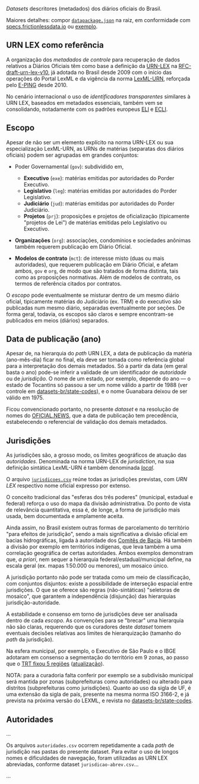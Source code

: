 *Datasets* descritores (metadados) dos diários oficiais do Brasil.

Maiores detalhes: compor [`datapackage.json`](../datapackage.json) na raiz, em conformidade com [specs.frictionlessdata.io](http://specs.frictionlessdata.io/) ou [exemplo](https://github.com/datasets-br/state-codes/blob/master/datapackage.json).

## URN LEX como referência

A organização dos *metadados de controle* para recuperação de dados relativos a Diários Oficiais 
têm como base a definição da [URN-LEX](https://en.wikipedia.org/wiki/Lex_(URN)) na [RFC-draft-urn-lex-v10](https://datatracker.ietf.org/doc/draft-spinosa-urn-lex/),
já adotada no Brasil desde 2009 com o início das operações do Portal LexML e da vigência da norma [LexML-URN](http://projeto.lexml.gov.br/documentacao/Parte-2-LexML-URN.pdf), reforçada pelo [E-PING](http://eping.governoeletronico.gov.br/#p2s5) desde 2010.

No cenário internacional o uso de *identificadores transparentes* similares à  URN LEX, baseados em metadados essenciais, também vem se consolidando, notadamente com os padrões europeus [ELI](https://en.wikipedia.org/wiki/European_Legislation_Identifier) e [ECLI](https://en.wikipedia.org/wiki/European_Case_Law_Identifier).

## Escopo

Apesar de não ser um elemento explícito na norma URN-LEX ou sua especialização LexML-URN, 
as URNs de matérias (separatas dos diários oficiais) podem ser agrupadas em grandes conjuntos:

* Poder Governamental (`gov`): subdividido em,

  * **Executivo** (`exe`): matérias emitidas por autoridades do Porder Executivo.
  * **Legislativo** (`leg`): matérias emitidas por autoridades do Porder Legislativo.
  * **Judiciário** (`jud`): matérias emitidas por autoridades do Porder Judiciário.
  * **Projetos** (`prj`): proposições e projetos de oficialização (tipicamente "projetos de Lei") de matérias emitidas pelo Legislativo ou Executivo.

* **Organizações** (`org`): associações, condomínios e sociedades anônimas também requerem publicação em Diário Oficial.

* **Modelos de contrato** (`mct`): de interesse misto (duas ou mais autoridades), que requerem publicação em Diário Oficial, e afetam ambos, `gov` e `org`,   de modo que são tratados de forma distinta, tais como as proposições normativas. Além de modelos de contrato, os termos de referência citados por contratos.

O *escopo* pode eventualmente se misturar dentro de um mesmo diário oficial, tipicamente matérias do Judiciário (ex. TRM) e do executivo são publicadas num mesmo diário, 
separadas eventualmente por seções.  De forma geral, todavia, os escopos são claros e sempre encontram-se publicados em meios (diários) separados.

## Data de publicação (ano)

Apesar de, na hierarquia do *path* URN LEX, a data de publicação da matéria (ano-mês-dia) ficar no final,  ela deve ser tomada como referência global para a interpretação dos demais metadados. 
Só a partir da data (em geral basta o ano) pode-se inferir a validade de um identificador de *autoridade* ou de *jurisdição*. O nome de um estado, por exemplo, depende do ano &mdash; o estado de Tocantins só passou a ser um nome válido a partir de 1988 (ver controle em [datasets-br/state-codes](https://github.com/datasets-br/state-codes/blob/master/data/br-state-codes.csv)), e o nome Guanabara deixou de ser válido em 1975.

Ficou convencionado portanto, no presente *dataset* e na resolução de nomes do [OFICIAL.NEWS](https://github.com/okfn-brasil/oficial.news), que a data de publicação tem precedência, estabelecendo o referencial de validação dos demais metadados.

## Jurisdições

As jurisdições são, a grosso modo, os limites geográficos de atuação das *autoridades*. 
Denominada na norma URN-LEX de *jurisdiction*, na sua definição sintática LexML-URN 
é também denominada [*local*](http://okfn-brasil.github.io/getlex/lexBr/#local).

O arquivo [`jurisdicoes.csv`](jurisdicoes.csv) reúne todas as jurisdições previstas, com *URN LEX* respectivo nome oficial expresso por extenso.

O conceito tradicional das "esferas dos três poderes" (municipal, estadual e federal) reforça o uso 
do mapa  da divisão administrativa. Do ponto de vista de relevância quantitativa, essa é, de longe, 
a forma de jurisdição mais usada, bem documentada e amplamente aceita.

Ainda assim, no Brasil existem outras formas de parcelamento do território "para efeitos de jurisdição",
sendo a mais significativa a divisão oficial em bacias hidrográficas, ligada à autoridade dos [Comitês de Bacia](http://www.cbh.gov.br/). 
Há também a divisão por exemplo em territórios indígenas, que leva também a uma correlação geográfica de certas autoridades. 
Ambos exemplos demonstram que, *a priori*, nem sequer a hierarquia federal/estadual/municipal define, 
na escala geral (ex. mapas 1:50.000 ou menores), um mosaico único.  

A jurisdição portanto não pode ser tratada como um meio de classificação, com conjuntos disjuntos: existe a possibilidade 
de interseção espacial entre jurisdições. O que se oferece são regras (não-sintáticas)  "seletoras de mosaico", 
que garantem a independência (disjunção) das hierarquias jurisdição-autoridade. 

A estabilidade e consenso em torno de jurisdições deve ser analisada dentro de cada _escopo_. 
As convenções para se "brecar" uma hierarquia não são claras, 
requerendo que os curadores deste *dataset* tomem eventuais decisões relativas aos limites de hierarquização (tamanho do _path_ da jurisdição). 

Na esfera municipal, por exemplo, o Executivo de São Paulo e o IBGE adotaram em consenso a segmentação do território em 9 zonas, 
ao passo que o [TRT fixou 5 regiões](http://trt2.jus.br/indice-noticias-em-destaque/2320-trt-2-desenvolve-projeto-para-divisao-da-jurisdicao-de-sao-paulo) ([atualização](https://trt-2.jusbrasil.com.br/noticias/100378222/trt-2-desenvolve-projeto-para-divisao-da-jurisdicao-do-municipio-de-sao-paulo)).

NOTA: para a curadoria falta conferir por exemplo se a subdivisão municipal será mantida por zonas (subprefeituras como autoridades) ou alterado para distritos (subprefeituras como jurisdições). Quanto ao uso da sigla de UF, é uma extensão da sigla de país, presente na mesma norma ISO 3166-2, e já prevista na próxima versão do LEXML, e revista no [datasets-br/state-codes](https://github.com/datasets-br/state-codes).

## Autoridades

...

Os arquivos `autoridades.csv` ocorrem repetidamente a cada _path_ de jurisdição nas pastas do presente dataset. 
Para evitar o uso de longos nomes e dificuldades de navegação, foram utilizadas as URN LEX abreviadas, conforme dataset `jurisdicao-abrev.csv`...

...
